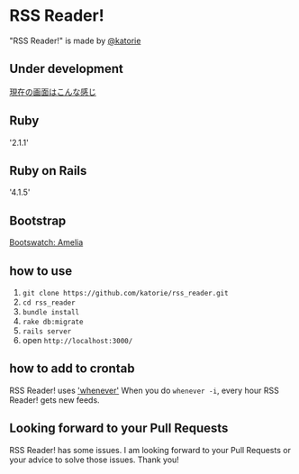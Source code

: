 # RSS Reader!
"RSS Reader!" is made by [@katorie](https://twitter.com/katorie)

## Under development
[現在の画面はこんな感じ](https://github.com/katorie/rss_reader/issues/22)

## Ruby
'2.1.1'

## Ruby on Rails
'4.1.5'

## Bootstrap
[Bootswatch: Amelia](http://bootswatch.com/amelia/)

## how to use
1. `git clone https://github.com/katorie/rss_reader.git`
2. `cd rss_reader`
3. `bundle install`
4. `rake db:migrate`
5. `rails server`
6. open `http://localhost:3000/`

## how to add to crontab
RSS Reader! uses ['whenever'](https://github.com/javan/whenever)
When you do `whenever -i`, every hour RSS Reader! gets new feeds. 

## Looking forward to your Pull Requests
RSS Reader! has some issues. I am looking forward to your Pull Requests or your advice to solve those issues. Thank you!
